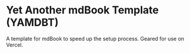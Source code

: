 # Yet Another mdBook Template (YAMDBT)

A template for mdBook to speed up the setup process. Geared for use on Vercel.
